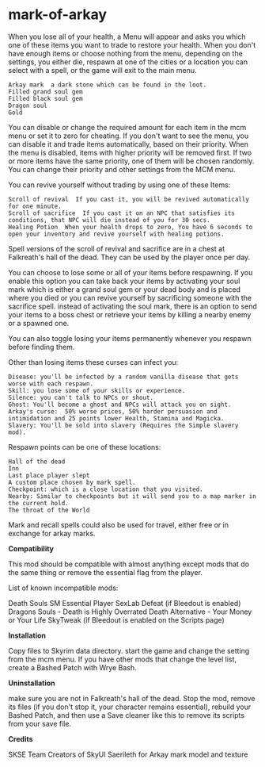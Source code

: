 # mark-of-arkay

When you lose all of your health, a Menu will appear and asks you which one of these items you want to trade to restore your health. When you don't have enough items or choose nothing from the menu, depending on the settings, you either die, respawn at one of the cities or a location you can select with a spell, or the game will exit to the main menu.

    Arkay mark  a dark stone which can be found in the loot.
    Filled grand soul gem
    Filled black soul gem
    Dragon soul
    Gold

You can disable or change the required amount for each item in the mcm menu or set it to zero for cheating. If you don't want to see the menu, you can disable it and trade items automatically, based on their priority. When the menu is disabled, items with higher priority will be removed first. If two or more items have the same priority, one of them will be chosen randomly. You can change their priority and other settings from the MCM menu.

You can revive yourself without trading by using one of these Items:


    Scroll of revival  If you cast it, you will be revived automatically for one minute.
    Scroll of sacrifice  If you cast it on an NPC that satisfies its conditions, that NPC will die instead of you for 30 secs.
    Healing Potion  When your health drops to zero, You have 6 seconds to open your inventory and revive yourself with healing potions.


Spell versions of the scroll of revival and sacrifice are in a chest at Falkreath's hall of the dead. They can be used by the player once per day.

You can choose to lose some or all of your items before respawning. If you enable this option you can take back your items by activating your soul mark which is either a grand soul gem or your dead body and is placed where you died or you can revive yourself by sacrificing someone with the sacrifice spell. instead of activating the soul mark, there is an option to send your items to a boss chest or retrieve your items by killing a nearby enemy or a spawned one.

You can also toggle losing your items permanently whenever you respawn before finding them.
 
 Other than losing items these curses can infect you:
 
    Disease: you'll be infected by a random vanilla disease that gets worse with each respawn.
    Skill: you lose some of your skills or experience.
    Silence: you can't talk to NPCs or shout.
    Ghost: You'll become a ghost and NPCs will attack you on sight.
    Arkay's curse:  50% worse prices, 50% harder persuasion and intimidation and 25 points lower Health, Stamina and Magicka.
    Slavery: You'll be sold into slavery (Requires the Simple slavery mod).
 
 Respawn points can be one of these locations:
 
    Hall of the dead
    Inn
    Last place player slept
    A custom place chosen by mark spell.
    Checkpoint: which is a close location that you visited.
    Nearby: Similar to checkpoints but it will send you to a map marker in the current hold.
    The throat of the World

Mark and recall spells could also be used for travel, either free or in exchange for arkay marks.

**Compatibility**

This mod should be compatible with almost anything except mods that do the same thing or remove the essential flag from the player.

List of known incompatible mods:

Death Souls
SM Essential Player
SexLab Defeat (if Bleedout is enabled)
Dragons Souls - Death is Highly Overrated
Death Alternative - Your Money or Your Life
SkyTweak (if Bleedout is enabled on the Scripts page)

**Installation**

Copy files to Skyrim data directory. start the game and change the setting from the mcm menu. If you have other mods that change the level list, create a Bashed Patch with Wrye Bash.

**Uninstallation**

make sure you are not in Falkreath's hall of the dead. Stop the mod, remove its files (if you don't stop it, your character remains essential), rebuild your Bashed Patch, and then use a Save cleaner like this to remove its scripts from your save file.

**Credits**

SKSE Team
Creators of SkyUI
Saerileth for Arkay mark model and texture
